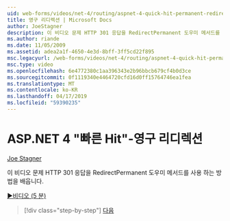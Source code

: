 ```yaml
---
uid: web-forms/videos/net-4/routing/aspnet-4-quick-hit-permanent-redirect
title: 영구 리디렉션 | Microsoft Docs
author: JoeStagner
description: 이 비디오 문제 HTTP 301 응답을 RedirectPermanent 도우미 메서드를 사용 하는 방법을 배웁니다.
ms.author: riande
ms.date: 11/05/2009
ms.assetid: adea2a1f-4650-4e3d-8bff-3ff5cd22f895
msc.legacyurl: /web-forms/videos/net-4/routing/aspnet-4-quick-hit-permanent-redirect
msc.type: video
ms.openlocfilehash: 6e4772380c1aa396343e2b96bbcb679cf4b0d3ce
ms.sourcegitcommit: 0f1119340e4464720cfd16d0ff15764746ea1fea
ms.translationtype: MT
ms.contentlocale: ko-KR
ms.lasthandoff: 04/17/2019
ms.locfileid: "59390235"
---
```

# <a name="aspnet-4-quick-hit---permanent-redirect"></a>ASP.NET 4 "빠른 Hit"-영구 리디렉션

[Joe Stagner](https://github.com/JoeStagner)

이 비디오 문제 HTTP 301 응답을 RedirectPermanent 도우미 메서드를 사용 하는 방법을 배웁니다. 

[&#9654;비디오 (5 분)](https://channel9.msdn.com/Blogs/ASP-NET-Site-Videos/aspnet-4-quick-hit-permanent-redirect)

> [!div class="step-by-step"]
> [다음](aspnet-4-quick-hit-imperative-webforms-routing.md)
